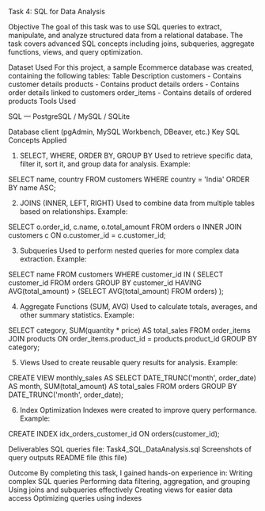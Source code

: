 Task 4: SQL for Data Analysis


Objective
The goal of this task was to use SQL queries to extract, manipulate, and analyze structured data from a relational database. The task covers advanced SQL concepts including joins, subqueries, aggregate functions, views, and query optimization.

Dataset Used
For this project, a sample Ecommerce database was created, containing the following tables:
Table	Description
customers -	Contains customer details
products - Contains product details
orders	- Contains order details linked to customers
order_items -	Contains details of ordered products
Tools Used


SQL — PostgreSQL / MySQL / SQLite

Database client (pgAdmin, MySQL Workbench, DBeaver, etc.)
Key SQL Concepts Applied
1. SELECT, WHERE, ORDER BY, GROUP BY
Used to retrieve specific data, filter it, sort it, and group data for analysis.
Example:

SELECT name, country
FROM customers
WHERE country = 'India'
ORDER BY name ASC;

2. JOINS (INNER, LEFT, RIGHT)
Used to combine data from multiple tables based on relationships.
Example:

SELECT o.order_id, c.name, o.total_amount
FROM orders o
INNER JOIN customers c ON o.customer_id = c.customer_id;

3. Subqueries
Used to perform nested queries for more complex data extraction.
Example:

SELECT name
FROM customers
WHERE customer_id IN (
    SELECT customer_id
    FROM orders
    GROUP BY customer_id
    HAVING AVG(total_amount) > (SELECT AVG(total_amount) FROM orders)
);

4. Aggregate Functions (SUM, AVG)
Used to calculate totals, averages, and other summary statistics.
Example:

SELECT category, SUM(quantity * price) AS total_sales
FROM order_items
JOIN products ON order_items.product_id = products.product_id
GROUP BY category;

5. Views
Used to create reusable query results for analysis.
Example:

CREATE VIEW monthly_sales AS
SELECT DATE_TRUNC('month', order_date) AS month,
       SUM(total_amount) AS total_sales
FROM orders
GROUP BY DATE_TRUNC('month', order_date);

6. Index Optimization
Indexes were created to improve query performance.
Example:

CREATE INDEX idx_orders_customer_id ON orders(customer_id);


Deliverables
SQL queries file: Task4_SQL_DataAnalysis.sql
Screenshots of query outputs
README file (this file)


Outcome
By completing this task, I gained hands-on experience in:
Writing complex SQL queries
Performing data filtering, aggregation, and grouping
Using joins and subqueries effectively
Creating views for easier data access
Optimizing queries using indexes
